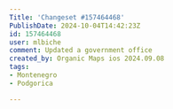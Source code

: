 ```yaml
---
Title: 'Changeset #157464468'
PublishDate: 2024-10-04T14:42:23Z
id: 157464468
user: mlbiche
comment: Updated a government office
created_by: Organic Maps ios 2024.09.08
tags:
- Montenegro
- Podgorica

---
```

